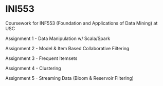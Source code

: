# INI553
Coursework for INF553 (Foundation and Applications of Data Mining) at USC

Assignment 1 - Data Manipulation w/ Scala/Spark

Assignment 2 - Model & Item Based Collaborative Filtering 

Assignment 3 - Frequent Itemsets

Assignment 4 - Clustering 

Assignment 5 - Streaming Data (Bloom & Reservoir Filtering)